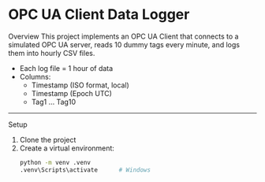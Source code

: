 # OPC UA Client Data Logger

Overview
This project implements an OPC UA Client that connects to a simulated OPC UA server, reads 10 dummy tags every minute, and logs them into hourly CSV files.

- Each log file = 1 hour of data
- Columns:
  - Timestamp (ISO format, local)
  - Timestamp (Epoch UTC)
  - Tag1 … Tag10

---

Setup

1. Clone the project
2. Create a virtual environment:
   ```bash
   python -m venv .venv
   .venv\Scripts\activate      # Windows
